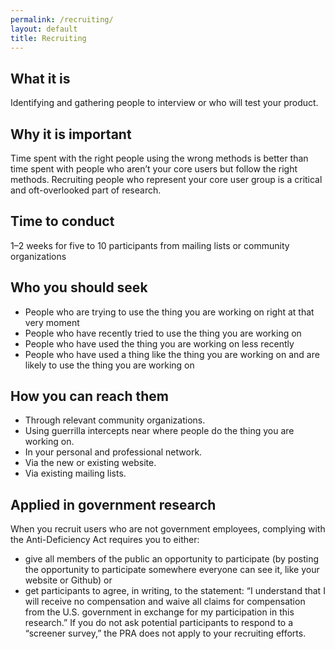 ```yaml
---
permalink: /recruiting/
layout: default
title: Recruiting
---
```


## What it is

Identifying and gathering people to interview or who will test your product.

## Why it is important

Time spent with the right people using the wrong methods is better than time spent with people who aren’t your core users but follow the right methods. Recruiting people who represent your core user group is a critical and oft-overlooked part of research.

## Time to conduct

1–2 weeks for five to 10 participants from mailing lists or community organizations

## Who you should seek

- People who are trying to use the thing you are working on right at that very moment
- People who have recently tried to use the thing you are working on
- People who have used the thing you are working on less recently
- People who have used a thing like the thing you are working on and are likely to use the thing you are working on

## How you can reach them

- Through relevant community organizations.
- Using guerrilla intercepts near where people do the thing you are working on.
- In your personal and professional network.
- Via the new or existing website.
- Via existing mailing lists.

## Applied in government research

When you recruit users who are not government employees, complying with the Anti-Deficiency Act requires you to either:
- give all members of the public an opportunity to participate (by posting the opportunity to participate somewhere everyone can see it, like your website or Github) or
- get participants to agree, in writing, to the statement: “I understand that I will receive no compensation and waive all claims for compensation from the U.S. government in exchange for my participation in this research.”
If you do not ask potential participants to respond to a “screener survey,” the PRA does not apply to your recruiting efforts.
